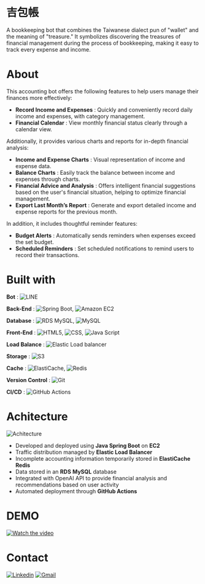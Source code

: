 # 吉包帳
A bookkeeping bot that combines the Taiwanese dialect pun of "wallet" and the meaning of "treasure."
It symbolizes discovering the treasures of financial management during the process of bookkeeping, making it easy to track every expense and income.

# About

This accounting bot offers the following features to help users manage their finances more effectively:

- **Record Income and Expenses** : Quickly and conveniently record daily income and expenses, with category management.
- **Financial Calendar** : View monthly financial status clearly through a calendar view.

Additionally, it provides various charts and reports for in-depth financial analysis:

- **Income and Expense Charts** : Visual representation of income and expense data.
- **Balance Charts** : Easily track the balance between income and expenses through charts.
- **Financial Advice and Analysis** : Offers intelligent financial suggestions based on the user's financial situation, helping to optimize financial management.
- **Export Last Month’s Report** : Generate and export detailed income and expense reports for the previous month.

In addition, it includes thoughtful reminder features:

- **Budget Alerts** : Automatically sends reminders when expenses exceed the set budget.
- **Scheduled Reminders** : Set scheduled notifications to remind users to record their transactions.


# Built with

**Bot** : ![LINE](https://img.shields.io/badge/LINE-00C300.svg?style=for-the-badge&logo=LINE&logoColor=white)

**Back-End** :  ![Spring Boot](https://img.shields.io/badge/Spring%20Boot-6DB33F.svg?style=for-the-badge&logo=Spring-Boot&logoColor=white), ![Amazon EC2](https://img.shields.io/badge/Amazon%20EC2-FF9900.svg?style=for-the-badge&logo=Amazon-EC2&logoColor=white)

**Database** :  ![RDS MySQL](https://img.shields.io/badge/Amazon%20RDS-527FFF.svg?style=for-the-badge&logo=Amazon-RDS&logoColor=white), ![MySQL](https://img.shields.io/badge/MySQL-4479A1.svg?style=for-the-badge&logo=MySQL&logoColor=white)

**Front-End** : ![HTML5](https://img.shields.io/badge/HTML5-E34F26.svg?style=for-the-badge&logo=HTML5&logoColor=white), ![CSS](https://img.shields.io/badge/CSS3-1572B6.svg?style=for-the-badge&logo=CSS3&logoColor=white), ![Java Script](https://img.shields.io/badge/JavaScript-F7DF1E.svg?style=for-the-badge&logo=JavaScript&logoColor=black)

**Load Balance** : ![Elastic Load balancer](https://img.shields.io/badge/AWS%20Elastic%20Load%20Balancing-8C4FFF.svg?style=for-the-badge&logo=AWS-Elastic-Load-Balancing&logoColor=white)

**Storage** : ![S3](https://img.shields.io/badge/Amazon%20S3-569A31.svg?style=for-the-badge&logo=Amazon-S3&logoColor=white)

**Cache** :  ![ElastiCache](https://img.shields.io/badge/Amazon%20ElastiCache-C925D1.svg?style=for-the-badge&logo=Amazon-ElastiCache&logoColor=white), ![Redis](https://img.shields.io/badge/Redis-FF4438.svg?style=for-the-badge&logo=Redis&logoColor=white)


**Version Control** : ![Git](https://img.shields.io/badge/Git-F05032.svg?style=for-the-badge&logo=Git&logoColor=white)

**CI/CD** :  ![GitHub Actions](https://img.shields.io/badge/GitHub%20Actions-2088FF.svg?style=for-the-badge&logo=GitHub-Actions&logoColor=white)

# Achitecture

![Achitecture](https://accountingbot.s3.ap-northeast-1.amazonaws.com/CV/%E6%9E%B6%E6%A7%8B%E5%9C%962.png)

- Developed and deployed using **Java Spring Boot** on **EC2**
- Traffic distribution managed by **Elastic Load Balancer**
- Incomplete accounting information temporarily stored in **ElastiCache** **Redis**
- Data stored in an **RDS** **MySQL** database
- Integrated with OpenAI API to provide financial analysis and recommendations based on user activity
- Automated deployment through **GitHub Actions**

# DEMO

[![Watch the video](https://img.youtube.com/vi/MKKhimUhJNs/0.jpg)](https://www.youtube.com/watch?v=MKKhimUhJNs)

# Contact

[![Linkedin](https://img.shields.io/badge/LinkedIn-0A66C2.svg?style=for-the-badge&logo=LinkedIn&logoColor=white)](https://www.linkedin.com/in/%E7%85%92%E5%BD%AC-%E6%B1%9F-b0b249307/)
[![Gmail](https://img.shields.io/badge/Gmail-EA4335.svg?style=for-the-badge&logo=Gmail&logoColor=white)](mailto:jackgg44109@gmail.com)